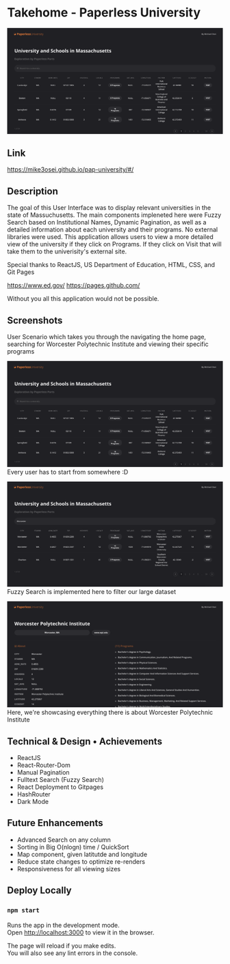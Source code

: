 Takehome - Paperless University  
===

![alt text](imgs/Home.png)

## Link
https://mike3osei.github.io/pap-university/#/

## Description 

The goal of this User Interface was to display relevant universities in the state of Massuchusetts. The main components impleneted here were Fuzzy Search based on Institutional Names, Dynamic Pagination, as well as a detailed information about each university and their programs. No external libraries were used. This application allows users to view a more detailed view of the university if they click on Programs. If they click on Visit that will take them to the univerisity's external site.

Special thanks to ReactJS, US Department of Education, HTML, CSS, and Git Pages

https://www.ed.gov/
https://pages.github.com/

Without you all this application would not be possible.


## Screenshots 
User Scenario which takes you through the navigating the home page, searching for Worcester Polytechnic Institute and viewing their specific programs

![alt text](imgs/Home.png)
Every user has to start from somewhere :D

![alt text](imgs/HomeSearch.png)
Fuzzy Search is implemented here to filter our large dataset

![alt text](imgs/ViewSchool.png)
Here, we're showcasing everything there is about Worcester Polytechnic Institute

## Technical & Design • Achievements  

- ReactJS
- React-Router-Dom
- Manual Pagination
- Fulltext Search (Fuzzy Search)
- React Deployment to Gitpages
- HashRouter
- Dark Mode


## Future Enhancements  

- Advanced Search on any column
- Sorting in Big O(nlogn) time / QuickSort
- Map component, given latitutde and longitude
- Reduce state changes to optimize re-renders
- Responsiveness for all viewing sizes

## Deploy Locally

### `npm start`

Runs the app in the development mode.\
Open [http://localhost:3000](http://localhost:3000) to view it in the browser.

The page will reload if you make edits.\
You will also see any lint errors in the console.




